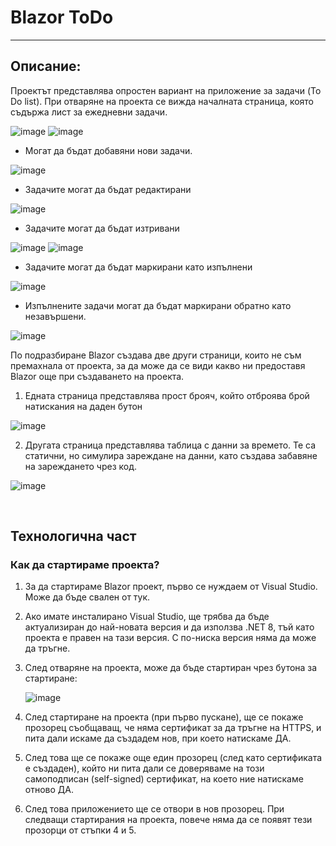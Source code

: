 # Blazor ToDo
---

## Описание:
Проектът представлява опростен вариант на приложение за задачи (To Do list). 
При отваряне на проекта се вижда началната страница, която съдържа лист за ежедневни задачи. 

  ![image](https://github.com/user-attachments/assets/474f074c-62c4-4e54-b134-afa7e2494463)
  ![image](https://github.com/user-attachments/assets/8d9d8ac7-6c5b-43af-b869-7daaf5c11d8d)

 
- Могат да бъдат добавяни нови задачи. 

![image](https://github.com/user-attachments/assets/8a905724-5fa2-4960-b35d-f7ed993629ad)

-	Задачите могат да бъдат редактирани

  ![image](https://github.com/user-attachments/assets/3223e814-cd90-4336-a16f-94de0ca105af)
 
-	Задачите могат да бъдат изтривани

  ![image](https://github.com/user-attachments/assets/6b364125-6ed1-4bad-8fc1-3e00285b4f53)
  ![image](https://github.com/user-attachments/assets/44c95d4a-5e0b-4096-832f-1b1274557d03)
 
-	Задачите могат да бъдат маркирани като изпълнени

  ![image](https://github.com/user-attachments/assets/b2e678ed-2aaf-4db3-80dc-c3bf7861861d)

-	Изпълнените задачи могат да бъдат маркирани обратно като незавършени.

  ![image](https://github.com/user-attachments/assets/42163a47-9c6f-49c4-962f-ecf66316fd3b)

 
По подразбиране Blazor създава две други страници, които не съм премахнала от проекта, за да може да се види какво ни предоставя Blazor още при създаването на проекта.
1.	Едната страница представлява прост брояч, който отброява брой натискания на даден бутон

   ![image](https://github.com/user-attachments/assets/8a4c0d23-26bc-497c-bfd5-faabccbdd5bb)


2.	Другата страница представлява таблица с данни за времето. Те са статични, но симулира зареждане на данни, като създава забавяне на зареждането чрез код.

   ![image](https://github.com/user-attachments/assets/e4e97504-2c5f-4a52-b920-ab7e07ab8e25)


 
## Технологична част
### Как да стартираме проекта?

1.	За да стартираме Blazor проект, първо се нуждаем от Visual Studio. Може да бъде свален от тук.
2.	Ако имате инсталирано Visual Studio, ще трябва да бъде актуализиран до най-новата версия и да използва .NET 8, тъй като проекта е правен на тази версия. С по-ниска версия няма да може да тръгне.
3.	След отваряне на проекта, може да бъде стартиран чрез бутона за стартиране:

     ![image](https://github.com/user-attachments/assets/24d4d189-7b67-4afc-8ff0-f878b3defc81)

4.	След стартиране на проекта (при първо пускане), ще се покаже прозорец съобщаващ, че няма сертификат за да тръгне на HTTPS, и пита дали искаме да създадем нов, при което натискаме ДА.
5.	След това ще се покаже още един прозорец (след като сертификата е създаден), който ни пита дали се доверяваме на този самоподписан (self-signed) сертификат, на което ние натискаме отново ДА.
6.	След това приложението ще се отвори в нов прозорец. При следващи стартирания на проекта, повече няма да се появят тези прозорци от стъпки 4 и 5.


